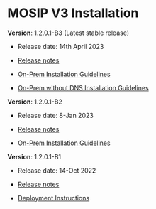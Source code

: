 # MOSIP V3 Installation

**Version**: 1.2.0.1-B3  (Latest stable release)

* Release date: 14th April 2023

* [Release notes](https://docs.mosip.io/1.2.0/releases/release-notes-1.2.0.1-b3)

* [On-Prem Installation Guidelines](https://docs.mosip.io/1.2.0/deploymentnew/v3-installation/on-prem-installation-guidelines)

* [On-Prem without DNS Installation Guidelines](https://docs.mosip.io/1.2.0/deploymentnew/v3-installation/on-prem-without-dns)

**Version**: 1.2.0.1-B2 

* Release date: 8-Jan 2023

* [Release notes](https://docs.mosip.io/1.2.0/releases/release-notes-1.2.0.1-b2)

* [On-Prem Installation Guidelines](https://docs.mosip.io/1.2.0/deploymentnew/v3-installation/on-prem-installation-guidelines)
    
    
**Version**: 1.2.0.1-B1

* Release date: 14-Oct 2022

* [Release notes](https://docs.mosip.io/1.2.0/releases/release-notes-1.2.0.1-beta)

* [Deployment Instructions](https://github.com/mosip/mosip-infra/tree/v1.2.0.1-B1/deployment/v3#readme)
